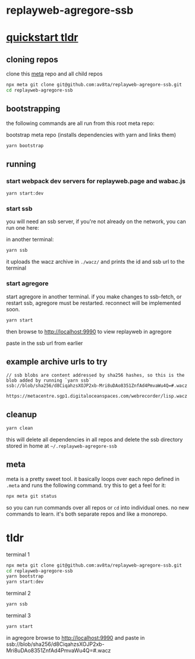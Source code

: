 # replayweb-agregore-ssb

# [quickstart tldr](#tldr)

## cloning repos

clone this [meta](https://www.npmjs.com/package/meta) repo and all child repos

```bash
npx meta git clone git@github.com:av8ta/replayweb-agregore-ssb.git
cd replayweb-agregore-ssb
```

## bootstrapping

the following commands are all run from this root meta repo:

bootstrap meta repo (installs dependencies with yarn and links them)

```bash
yarn bootstrap
```

## running

### start webpack dev servers for replayweb.page and wabac.js

```bash
yarn start:dev
```

### start ssb

you will need an ssb server, if you're not already on the network, you can run one here:

in another terminal:

```bash
yarn ssb
```

it uploads the wacz archive in `./wacz/` and prints the id and ssb url to the terminal

### start agregore

start agregore in another terminal. if you make changes to ssb-fetch, or restart ssb, agregore must be restarted. reconnect will be implemented soon.

```bash
yarn start
```

then browse to <http://localhost:9990> to view replayweb in agregore

paste in the ssb url from earlier

## example archive urls to try

```
// ssb blobs are content addressed by sha256 hashes, so this is the blob added by running `yarn ssb`
ssb://blob/sha256/d8CiqahzsXOJP2xb-Mri8uDAo8351ZnfAd4PmvaWu4Q=#.wacz

https://metacentre.sgp1.digitaloceanspaces.com/webrecorder/lisp.wacz
```

## cleanup

```bash
yarn clean
```

this will delete all dependencies in all repos and delete the ssb directory stored in home at `~/.replayweb-agregore-ssb`

## meta

meta is a pretty sweet tool. it basically loops over each repo defined in `.meta` and runs the following command. try this to get a feel for it:

```bash
npx meta git status
```

so you can run commands over all repos or `cd` into individual ones. no new commands to learn. it's both separate repos and like a monorepo.

# tldr

terminal 1

```bash
npx meta git clone git@github.com:av8ta/replayweb-agregore-ssb.git
cd replayweb-agregore-ssb
yarn bootstrap
yarn start:dev
```

terminal 2

```bash
yarn ssb
```

terminal 3

```bash
yarn start
```

in agregore browse to <http://localhost:9990>
and paste in ssb://blob/sha256/d8CiqahzsXOJP2xb-Mri8uDAo8351ZnfAd4PmvaWu4Q=#.wacz

